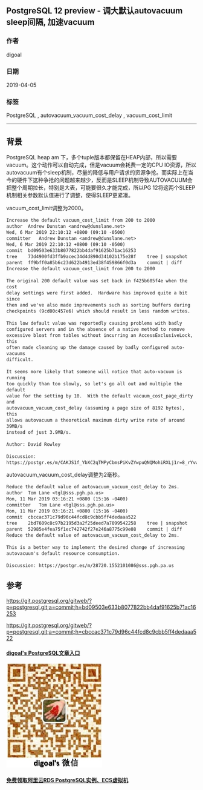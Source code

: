## PostgreSQL 12 preview - 调大默认autovacuum sleep间隔, 加速vacuum  
                                                                                                
### 作者                                                                                                
digoal                                                                                                
                                                                                                
### 日期                                                                                                
2019-04-05                                                                                                
                                                                                                
### 标签                                                                                                
PostgreSQL , autovacuum_vacuum_cost_delay , vacuum_cost_limit    
               
----                                                                                          
                                                                                            
## 背景                                                          
PostgreSQL heap am 下，多个tuple版本都保留在HEAP内部，所以需要vacuum。这个动作可以自动完成，但是vacuum会耗费一定的CPU IO资源，所以autovacuum有个sleep机制，尽量的降低与用户请求的资源争抢。而实际上在当今的硬件下这种争抢的问题越来越少，反而是SLEEP机制导致AUTOVACUUM会把整个周期拉长，特别是大表，可能要很久才能完成，所以PG 12将这两个SLEEP机制相关参数默认值进行了调整，使得SLEEP更紧凑。  
  
vacuum_cost_limit调整为2000。  
  
```  
Increase the default vacuum_cost_limit from 200 to 2000  
author	Andrew Dunstan <andrew@dunslane.net>	  
Wed, 6 Mar 2019 22:10:12 +0800 (09:10 -0500)  
committer	Andrew Dunstan <andrew@dunslane.net>	  
Wed, 6 Mar 2019 22:10:12 +0800 (09:10 -0500)  
commit	bd09503e633b8077822bb4daf91625b71ac16253  
tree	73d4900fd3ffb9acec34d4d890d34102b175e28f	tree | snapshot  
parent	ff9bff0a85b6c23d622b4913ed38f459866f0d3a	commit | diff  
Increase the default vacuum_cost_limit from 200 to 2000  
  
The original 200 default value was set back in f425b605f4e when the cost  
delay settings were first added.  Hardware has improved quite a bit since  
then and we've also made improvements such as sorting buffers during  
checkpoints (9cd00c457e6) which should result in less random writes.  
  
This low default value was reportedly causing problems with badly  
configured servers and in the absence of a native method to remove  
excessive bloat from tables without incurring an AccessExclusiveLock, this  
often made cleaning up the damage caused by badly configured auto-vacuums  
difficult.  
  
It seems more likely that someone will notice that auto-vacuum is running  
too quickly than too slowly, so let's go all out and multiple the default  
value for the setting by 10.  With the default vacuum_cost_page_dirty and  
autovacuum_vacuum_cost_delay (assuming a page size of 8192 bytes), this  
allows autovacuum a theoretical maximum dirty write rate of around 39MB/s  
instead of just 3.9MB/s.  
  
Author: David Rowley  
  
Discussion: https://postgr.es/m/CAKJS1f_YbXC2qTMPyCbmsPiKvZYwpuQNQMohiRXLj1r=8_rYvw@mail.gmail.com  
```  
  
autovacuum_vacuum_cost_delay调整为2毫秒。  
  
```  
Reduce the default value of autovacuum_vacuum_cost_delay to 2ms.  
author	Tom Lane <tgl@sss.pgh.pa.us>	  
Mon, 11 Mar 2019 03:16:21 +0800 (15:16 -0400)  
committer	Tom Lane <tgl@sss.pgh.pa.us>	  
Mon, 11 Mar 2019 03:16:21 +0800 (15:16 -0400)  
commit	cbccac371c79d96c44fcd8c9cbb5ff4dedaaa522  
tree	2bd7609c8c97b2195d3a2f25deed7a7099542258	tree | snapshot  
parent	52985e4fea75f1ec742742f27e246a8775c99e08	commit | diff  
Reduce the default value of autovacuum_vacuum_cost_delay to 2ms.  
  
This is a better way to implement the desired change of increasing  
autovacuum's default resource consumption.  
  
Discussion: https://postgr.es/m/28720.1552101086@sss.pgh.pa.us  
```  
  
## 参考  
https://git.postgresql.org/gitweb/?p=postgresql.git;a=commit;h=bd09503e633b8077822bb4daf91625b71ac16253  
  
https://git.postgresql.org/gitweb/?p=postgresql.git;a=commit;h=cbccac371c79d96c44fcd8c9cbb5ff4dedaaa522  
    
  
  
  
  
  
  
  
  
  
  
  
#### [digoal's PostgreSQL文章入口](https://github.com/digoal/blog/blob/master/README.md "22709685feb7cab07d30f30387f0a9ae")
  
  
![digoal's weixin](../pic/digoal_weixin.jpg "f7ad92eeba24523fd47a6e1a0e691b59")
  
  
  
  
  
  
  
  
#### [免费领取阿里云RDS PostgreSQL实例、ECS虚拟机](https://www.aliyun.com/database/postgresqlactivity "57258f76c37864c6e6d23383d05714ea")
  
